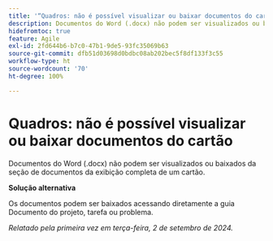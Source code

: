 ```yaml
---
title: '“Quadros: não é possível visualizar ou baixar documentos do cartão”'
description: Documentos do Word (.docx) não podem ser visualizados ou baixados da seção de documentos da exibição detalhada do cartão.
hidefromtoc: true
feature: Agile
exl-id: 2fd644b6-b7c0-47b1-9de5-93fc35069b63
source-git-commit: dfb51d03698d0bdbc08ab202bec5f8df133f3c55
workflow-type: ht
source-wordcount: '70'
ht-degree: 100%

---
```


# Quadros: não é possível visualizar ou baixar documentos do cartão

Documentos do Word (.docx) não podem ser visualizados ou baixados da seção de documentos da exibição completa de um cartão.

**Solução alternativa**

Os documentos podem ser baixados acessando diretamente a guia Documento do projeto, tarefa ou problema.

_Relatado pela primeira vez em terça-feira, 2 de setembro de 2024._
